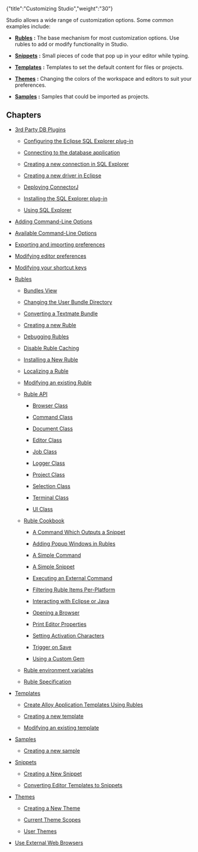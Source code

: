 {"title":"Customizing Studio","weight":"30"} 

Studio allows a wide range of customization options. Some common examples include:

*   **[Rubles](/docs/appc/Axway_Appcelerator_Studio/Axway_Appcelerator_Studio_Guide/Customizing_Studio/Rubles/)** **:** The base mechanism for most customization options. Use rubles to add or modify functionality in Studio.
    
*   **[Snippets](/docs/appc/Axway_Appcelerator_Studio/Axway_Appcelerator_Studio_Guide/Customizing_Studio/Snippets/)** **:** Small pieces of code that pop up in your editor while typing.
    
*   **[Templates](/docs/appc/Axway_Appcelerator_Studio/Axway_Appcelerator_Studio_Guide/Customizing_Studio/Templates/)** **:** Templates to set the default content for files or projects.
    
*   **[Themes](/docs/appc/Axway_Appcelerator_Studio/Axway_Appcelerator_Studio_Guide/Customizing_Studio/Themes/)** **:** Changing the colors of the workspace and editors to suit your preferences.
    
*   **[Samples](/docs/appc/Axway_Appcelerator_Studio/Axway_Appcelerator_Studio_Guide/Customizing_Studio/Samples/)** **:** Samples that could be imported as projects.
    

## Chapters

*   [3rd Party DB Plugins](/docs/appc/Axway_Appcelerator_Studio/Axway_Appcelerator_Studio_Guide/Customizing_Studio/3rd_Party_DB_Plugins/)
    
    *   [Configuring the Eclipse SQL Explorer plug-in](/docs/appc/Axway_Appcelerator_Studio/Axway_Appcelerator_Studio_Guide/Customizing_Studio/3rd_Party_DB_Plugins/Configuring_the_Eclipse_SQL_Explorer_plug-in/)
        
    *   [Connecting to the database application](/docs/appc/Axway_Appcelerator_Studio/Axway_Appcelerator_Studio_Guide/Customizing_Studio/3rd_Party_DB_Plugins/Connecting_to_the_database_application/)
        
    *   [Creating a new connection in SQL Explorer](/docs/appc/Axway_Appcelerator_Studio/Axway_Appcelerator_Studio_Guide/Customizing_Studio/3rd_Party_DB_Plugins/Creating_a_new_connection_in_SQL_Explorer/)
        
    *   [Creating a new driver in Eclipse](/docs/appc/Axway_Appcelerator_Studio/Axway_Appcelerator_Studio_Guide/Customizing_Studio/3rd_Party_DB_Plugins/Creating_a_new_driver_in_Eclipse/)
        
    *   [Deploying ConnectorJ](/docs/appc/Axway_Appcelerator_Studio/Axway_Appcelerator_Studio_Guide/Customizing_Studio/3rd_Party_DB_Plugins/Deploying_ConnectorJ/)
        
    *   [Installing the SQL Explorer plug-in](/docs/appc/Axway_Appcelerator_Studio/Axway_Appcelerator_Studio_Guide/Customizing_Studio/3rd_Party_DB_Plugins/Installing_the_SQL_Explorer_plug-in/)
        
    *   [Using SQL Explorer](/docs/appc/Axway_Appcelerator_Studio/Axway_Appcelerator_Studio_Guide/Customizing_Studio/3rd_Party_DB_Plugins/Using_SQL_Explorer/)
        
*   [Adding Command-Line Options](/docs/appc/Axway_Appcelerator_Studio/Axway_Appcelerator_Studio_Guide/Customizing_Studio/Adding_Command-Line_Options/)
    
*   [Available Command-Line Options](/docs/appc/Axway_Appcelerator_Studio/Axway_Appcelerator_Studio_Guide/Customizing_Studio/Available_Command-Line_Options/)
    
*   [Exporting and importing preferences](/docs/appc/Axway_Appcelerator_Studio/Axway_Appcelerator_Studio_Guide/Customizing_Studio/Exporting_and_importing_preferences/)
    
*   [Modifying editor preferences](/docs/appc/Axway_Appcelerator_Studio/Axway_Appcelerator_Studio_Guide/Customizing_Studio/Modifying_editor_preferences/)
    
*   [Modifying your shortcut keys](/docs/appc/Axway_Appcelerator_Studio/Axway_Appcelerator_Studio_Guide/Customizing_Studio/Modifying_your_shortcut_keys/)
    
*   [Rubles](/docs/appc/Axway_Appcelerator_Studio/Axway_Appcelerator_Studio_Guide/Customizing_Studio/Rubles/)
    
    *   [Bundles View](/docs/appc/Axway_Appcelerator_Studio/Axway_Appcelerator_Studio_Guide/Customizing_Studio/Rubles/Bundles_View/)
        
    *   [Changing the User Bundle Directory](/docs/appc/Axway_Appcelerator_Studio/Axway_Appcelerator_Studio_Guide/Customizing_Studio/Rubles/Changing_the_User_Bundle_Directory/)
        
    *   [Converting a Textmate Bundle](/docs/appc/Axway_Appcelerator_Studio/Axway_Appcelerator_Studio_Guide/Customizing_Studio/Rubles/Converting_a_Textmate_Bundle/)
        
    *   [Creating a new Ruble](/docs/appc/Axway_Appcelerator_Studio/Axway_Appcelerator_Studio_Guide/Customizing_Studio/Rubles/Creating_a_new_Ruble/)
        
    *   [Debugging Rubles](/docs/appc/Axway_Appcelerator_Studio/Axway_Appcelerator_Studio_Guide/Customizing_Studio/Rubles/Debugging_Rubles/)
        
    *   [Disable Ruble Caching](/docs/appc/Axway_Appcelerator_Studio/Axway_Appcelerator_Studio_Guide/Customizing_Studio/Rubles/Disable_Ruble_Caching/)
        
    *   [Installing a New Ruble](/docs/appc/Axway_Appcelerator_Studio/Axway_Appcelerator_Studio_Guide/Customizing_Studio/Rubles/Installing_a_New_Ruble/)
        
    *   [Localizing a Ruble](/docs/appc/Axway_Appcelerator_Studio/Axway_Appcelerator_Studio_Guide/Customizing_Studio/Rubles/Localizing_a_Ruble/)
        
    *   [Modifying an existing Ruble](/docs/appc/Axway_Appcelerator_Studio/Axway_Appcelerator_Studio_Guide/Customizing_Studio/Rubles/Modifying_an_existing_Ruble/)
        
    *   [Ruble API](/docs/appc/Axway_Appcelerator_Studio/Axway_Appcelerator_Studio_Guide/Customizing_Studio/Rubles/Ruble_API/)
        
        *   [Browser Class](/docs/appc/Axway_Appcelerator_Studio/Axway_Appcelerator_Studio_Guide/Customizing_Studio/Rubles/Ruble_API/Browser_Class/)
            
        *   [Command Class](/docs/appc/Axway_Appcelerator_Studio/Axway_Appcelerator_Studio_Guide/Customizing_Studio/Rubles/Ruble_API/Command_Class/)
            
        *   [Document Class](/docs/appc/Axway_Appcelerator_Studio/Axway_Appcelerator_Studio_Guide/Customizing_Studio/Rubles/Ruble_API/Document_Class/)
            
        *   [Editor Class](/docs/appc/Axway_Appcelerator_Studio/Axway_Appcelerator_Studio_Guide/Customizing_Studio/Rubles/Ruble_API/Editor_Class/)
            
        *   [Job Class](/docs/appc/Axway_Appcelerator_Studio/Axway_Appcelerator_Studio_Guide/Customizing_Studio/Rubles/Ruble_API/Job_Class/)
            
        *   [Logger Class](/docs/appc/Axway_Appcelerator_Studio/Axway_Appcelerator_Studio_Guide/Customizing_Studio/Rubles/Ruble_API/Logger_Class/)
            
        *   [Project Class](/docs/appc/Axway_Appcelerator_Studio/Axway_Appcelerator_Studio_Guide/Customizing_Studio/Rubles/Ruble_API/Project_Class/)
            
        *   [Selection Class](/docs/appc/Axway_Appcelerator_Studio/Axway_Appcelerator_Studio_Guide/Customizing_Studio/Rubles/Ruble_API/Selection_Class/)
            
        *   [Terminal Class](/docs/appc/Axway_Appcelerator_Studio/Axway_Appcelerator_Studio_Guide/Customizing_Studio/Rubles/Ruble_API/Terminal_Class/)
            
        *   [UI Class](/docs/appc/Axway_Appcelerator_Studio/Axway_Appcelerator_Studio_Guide/Customizing_Studio/Rubles/Ruble_API/UI_Class/)
            
    *   [Ruble Cookbook](/docs/appc/Axway_Appcelerator_Studio/Axway_Appcelerator_Studio_Guide/Customizing_Studio/Rubles/Ruble_Cookbook/)
        
        *   [A Command Which Outputs a Snippet](/docs/appc/Axway_Appcelerator_Studio/Axway_Appcelerator_Studio_Guide/Customizing_Studio/Rubles/Ruble_Cookbook/A_Command_Which_Outputs_a_Snippet/)
            
        *   [Adding Popup Windows in Rubles](/docs/appc/Axway_Appcelerator_Studio/Axway_Appcelerator_Studio_Guide/Customizing_Studio/Rubles/Ruble_Cookbook/Adding_Popup_Windows_in_Rubles/)
            
        *   [A Simple Command](/docs/appc/Axway_Appcelerator_Studio/Axway_Appcelerator_Studio_Guide/Customizing_Studio/Rubles/Ruble_Cookbook/A_Simple_Command/)
            
        *   [A Simple Snippet](/docs/appc/Axway_Appcelerator_Studio/Axway_Appcelerator_Studio_Guide/Customizing_Studio/Rubles/Ruble_Cookbook/A_Simple_Snippet/)
            
        *   [Executing an External Command](/docs/appc/Axway_Appcelerator_Studio/Axway_Appcelerator_Studio_Guide/Customizing_Studio/Rubles/Ruble_Cookbook/Executing_an_External_Command/)
            
        *   [Filtering Ruble Items Per-Platform](/docs/appc/Axway_Appcelerator_Studio/Axway_Appcelerator_Studio_Guide/Customizing_Studio/Rubles/Ruble_Cookbook/Filtering_Ruble_Items_Per-Platform/)
            
        *   [Interacting with Eclipse or Java](/docs/appc/Axway_Appcelerator_Studio/Axway_Appcelerator_Studio_Guide/Customizing_Studio/Rubles/Ruble_Cookbook/Interacting_with_Eclipse_or_Java/)
            
        *   [Opening a Browser](/docs/appc/Axway_Appcelerator_Studio/Axway_Appcelerator_Studio_Guide/Customizing_Studio/Rubles/Ruble_Cookbook/Opening_a_Browser/)
            
        *   [Print Editor Properties](/docs/appc/Axway_Appcelerator_Studio/Axway_Appcelerator_Studio_Guide/Customizing_Studio/Rubles/Ruble_Cookbook/Print_Editor_Properties/)
            
        *   [Setting Activation Characters](/docs/appc/Axway_Appcelerator_Studio/Axway_Appcelerator_Studio_Guide/Customizing_Studio/Rubles/Ruble_Cookbook/Setting_Activation_Characters/)
            
        *   [Trigger on Save](/docs/appc/Axway_Appcelerator_Studio/Axway_Appcelerator_Studio_Guide/Customizing_Studio/Rubles/Ruble_Cookbook/Trigger_on_Save/)
            
        *   [Using a Custom Gem](/docs/appc/Axway_Appcelerator_Studio/Axway_Appcelerator_Studio_Guide/Customizing_Studio/Rubles/Ruble_Cookbook/Using_a_Custom_Gem/)
            
    *   [Ruble environment variables](/docs/appc/Axway_Appcelerator_Studio/Axway_Appcelerator_Studio_Guide/Customizing_Studio/Rubles/Ruble_environment_variables/)
        
    *   [Ruble Specification](/docs/appc/Axway_Appcelerator_Studio/Axway_Appcelerator_Studio_Guide/Customizing_Studio/Rubles/Ruble_Specification/)
        
*   [Templates](/docs/appc/Axway_Appcelerator_Studio/Axway_Appcelerator_Studio_Guide/Customizing_Studio/Templates/)
    
    *   [Create Alloy Application Templates Using Rubles](/docs/appc/Axway_Appcelerator_Studio/Axway_Appcelerator_Studio_Guide/Customizing_Studio/Templates/Create_Alloy_Application_Templates_Using_Rubles/)
        
    *   [Creating a new template](/docs/appc/Axway_Appcelerator_Studio/Axway_Appcelerator_Studio_Guide/Customizing_Studio/Templates/Creating_a_new_template/)
        
    *   [Modifying an existing template](/docs/appc/Axway_Appcelerator_Studio/Axway_Appcelerator_Studio_Guide/Customizing_Studio/Templates/Modifying_an_existing_template/)
        
*   [Samples](/docs/appc/Axway_Appcelerator_Studio/Axway_Appcelerator_Studio_Guide/Customizing_Studio/Samples/)
    
    *   [Creating a new sample](/docs/appc/Axway_Appcelerator_Studio/Axway_Appcelerator_Studio_Guide/Customizing_Studio/Samples/Creating_a_new_sample/)
        
*   [Snippets](/docs/appc/Axway_Appcelerator_Studio/Axway_Appcelerator_Studio_Guide/Customizing_Studio/Snippets/)
    
    *   [Creating a New Snippet](/docs/appc/Axway_Appcelerator_Studio/Axway_Appcelerator_Studio_Guide/Customizing_Studio/Snippets/Creating_a_New_Snippet/)
        
    *   [Converting Editor Templates to Snippets](/docs/appc/Axway_Appcelerator_Studio/Axway_Appcelerator_Studio_Guide/Customizing_Studio/Snippets/Converting_Editor_Templates_to_Snippets/)
        
*   [Themes](/docs/appc/Axway_Appcelerator_Studio/Axway_Appcelerator_Studio_Guide/Customizing_Studio/Themes/)
    
    *   [Creating a New Theme](/docs/appc/Axway_Appcelerator_Studio/Axway_Appcelerator_Studio_Guide/Customizing_Studio/Themes/Creating_a_New_Theme/)
        
    *   [Current Theme Scopes](/docs/appc/Axway_Appcelerator_Studio/Axway_Appcelerator_Studio_Guide/Customizing_Studio/Themes/Current_Theme_Scopes/)
        
    *   [User Themes](/docs/appc/Axway_Appcelerator_Studio/Axway_Appcelerator_Studio_Guide/Customizing_Studio/Themes/User_Themes/)
        
*   [Use External Web Browsers](/docs/appc/Axway_Appcelerator_Studio/Axway_Appcelerator_Studio_Guide/Customizing_Studio/Use_External_Web_Browsers/)